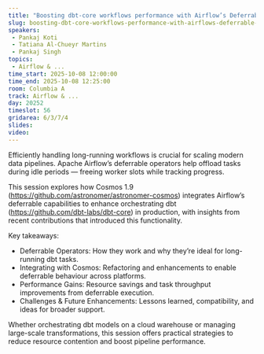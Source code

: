 ```yaml
---
title: "Boosting dbt-core workflows performance with Airflow’s Deferrable capabilities"
slug: boosting-dbt-core-workflows-performance-with-airflows-deferrable-capabilities
speakers:
 - Pankaj Koti
 - Tatiana Al-Chueyr Martins
 - Pankaj Singh
topics:
 - Airflow & ...
time_start: 2025-10-08 12:00:00
time_end: 2025-10-08 12:25:00
room: Columbia A
track: Airflow & ...
day: 20252
timeslot: 56
gridarea: 6/3/7/4
slides:
video:
---
```


Efficiently handling long-running workflows is crucial for scaling modern data pipelines. Apache Airflow’s deferrable operators help offload tasks during idle periods — freeing worker slots while tracking progress.

This session explores how Cosmos 1.9 (https://github.com/astronomer/astronomer-cosmos)  integrates Airflow’s deferrable capabilities to enhance orchestrating dbt (https://github.com/dbt-labs/dbt-core)  in production, with insights from recent contributions that introduced this functionality.

Key takeaways:
 * Deferrable Operators: How they work and why they’re ideal for long-running dbt tasks.
 * Integrating with Cosmos: Refactoring and enhancements to enable deferrable behaviour across platforms.
 * Performance Gains: Resource savings and task throughput improvements from deferrable execution.
 * Challenges & Future Enhancements: Lessons learned, compatibility, and ideas for broader support.

Whether orchestrating dbt models on a cloud warehouse or managing large-scale transformations, this session offers practical strategies to reduce resource contention and boost pipeline performance.